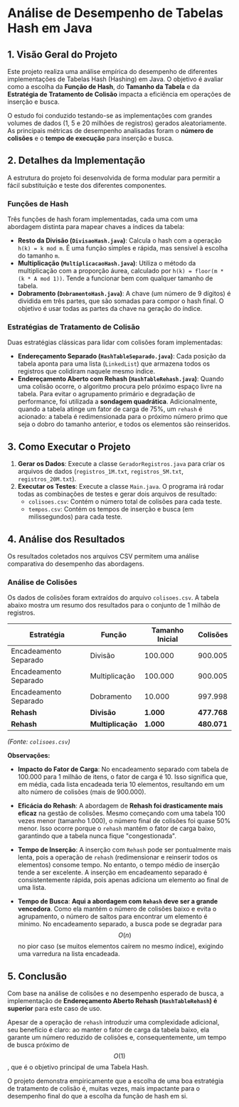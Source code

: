 # Análise de Desempenho de Tabelas Hash em Java

## 1. Visão Geral do Projeto

Este projeto realiza uma análise empírica do desempenho de diferentes implementações de Tabelas Hash (Hashing) em Java. O objetivo é avaliar como a escolha da **Função de Hash**, do **Tamanho da Tabela** e da **Estratégia de Tratamento de Colisão** impacta a eficiência em operações de inserção e busca.

O estudo foi conduzido testando-se as implementações com grandes volumes de dados (1, 5 e 20 milhões de registros) gerados aleatoriamente. As principais métricas de desempenho analisadas foram o **número de colisões** e o **tempo de execução** para inserção e busca.

## 2. Detalhes da Implementação

A estrutura do projeto foi desenvolvida de forma modular para permitir a fácil substituição e teste dos diferentes componentes.

### Funções de Hash

Três funções de hash foram implementadas, cada uma com uma abordagem distinta para mapear chaves a índices da tabela:

* **Resto da Divisão (`DivisaoHash.java`)**: Calcula o hash com a operação `h(k) = k mod m`. É uma função simples e rápida, mas sensível à escolha do tamanho `m`.
* **Multiplicação (`MultiplicacaoHash.java`)**: Utiliza o método da multiplicação com a proporção áurea, calculado por `h(k) = floor(m * (k * A mod 1))`. Tende a funcionar bem com qualquer tamanho de tabela.
* **Dobramento (`DobramentoHash.java`)**: A chave (um número de 9 dígitos) é dividida em três partes, que são somadas para compor o hash final. O objetivo é usar todas as partes da chave na geração do índice.

### Estratégias de Tratamento de Colisão

Duas estratégias clássicas para lidar com colisões foram implementadas:

* **Endereçamento Separado (`HashTableSeparado.java`)**: Cada posição da tabela aponta para uma lista (`LinkedList`) que armazena todos os registros que colidiram naquele mesmo índice.
* **Endereçamento Aberto com Rehash (`HashTableRehash.java`)**: Quando uma colisão ocorre, o algoritmo procura pelo próximo espaço livre na tabela. Para evitar o agrupamento primário e degradação de performance, foi utilizada a **sondagem quadrática**. Adicionalmente, quando a tabela atinge um fator de carga de 75%, um `rehash` é acionado: a tabela é redimensionada para o próximo número primo que seja o dobro do tamanho anterior, e todos os elementos são reinseridos.

## 3. Como Executar o Projeto

1.  **Gerar os Dados**: Execute a classe `GeradorRegistros.java` para criar os arquivos de dados (`registros_1M.txt`, `registros_5M.txt`, `registros_20M.txt`).
2.  **Executar os Testes**: Execute a classe `Main.java`. O programa irá rodar todas as combinações de testes e gerar dois arquivos de resultado:
    * `colisoes.csv`: Contém o número total de colisões para cada teste.
    * `tempos.csv`: Contém os tempos de inserção e busca (em milissegundos) para cada teste.

## 4. Análise dos Resultados

Os resultados coletados nos arquivos CSV permitem uma análise comparativa do desempenho das abordagens.

### Análise de Colisões

Os dados de colisões foram extraídos do arquivo `colisoes.csv`. A tabela abaixo mostra um resumo dos resultados para o conjunto de 1 milhão de registros.

| Estratégia            | Função          | Tamanho Inicial | Colisões     |
| --------------------- | --------------- | --------------- | :----------- |
| Encadeamento Separado | Divisão         | 100.000         | 900.005      |
| Encadeamento Separado | Multiplicação   | 100.000         | 900.005      |
| Encadeamento Separado | Dobramento      | 10.000          | 997.998      |
| **Rehash** | **Divisão** | **1.000** | **477.768** |
| **Rehash** | **Multiplicação** | **1.000** | **480.071** |

*(Fonte: `colisoes.csv`)*

**Observações:**

* **Impacto do Fator de Carga**: No encadeamento separado com tabela de 100.000 para 1 milhão de itens, o fator de carga é 10. Isso significa que, em média, cada lista encadeada teria 10 elementos, resultando em um alto número de colisões (mais de 900.000).
* **Eficácia do Rehash**: A abordagem de **Rehash foi drasticamente mais eficaz** na gestão de colisões. Mesmo começando com uma tabela 100 vezes menor (tamanho 1.000), o número final de colisões foi quase 50% menor. Isso ocorre porque o `rehash` mantém o fator de carga baixo, garantindo que a tabela nunca fique "congestionada".


* **Tempo de Inserção**: A inserção com `Rehash` pode ser pontualmente mais lenta, pois a operação de `rehash` (redimensionar e reinserir todos os elementos) consome tempo. No entanto, o tempo médio de inserção tende a ser excelente. A inserção em encadeamento separado é consistentemente rápida, pois apenas adiciona um elemento ao final de uma lista.
* **Tempo de Busca**: **Aqui a abordagem com `Rehash` deve ser a grande vencedora**. Como ela mantém o número de colisões baixo e evita o agrupamento, o número de saltos para encontrar um elemento é mínimo. No encadeamento separado, a busca pode se degradar para $$O(n)$$ no pior caso (se muitos elementos caírem no mesmo índice), exigindo uma varredura na lista encadeada.

## 5. Conclusão

Com base na análise de colisões e no desempenho esperado de busca, a implementação de **Endereçamento Aberto Rehash (`HashTableRehash`) é superior** para este caso de uso.

Apesar de a operação de `rehash` introduzir uma complexidade adicional, seu benefício é claro: ao manter o fator de carga da tabela baixo, ela garante um número reduzido de colisões e, consequentemente, um tempo de busca próximo de $$O(1)$$, que é o objetivo principal de uma Tabela Hash.

O projeto demonstra empiricamente que a escolha de uma boa estratégia de tratamento de colisão é, muitas vezes, mais impactante para o desempenho final do que a escolha da função de hash em si.
